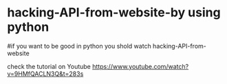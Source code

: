 # hacking-API-from-website-by using python
#if you want to be good in python you shold watch
hacking-API-from-website

check the tutorial on Youtube 
https://www.youtube.com/watch?v=9HMfQACLN3Q&t=283s
